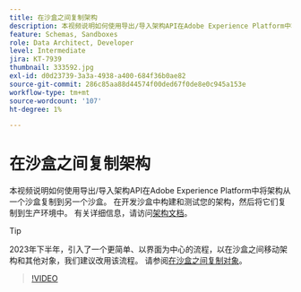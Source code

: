 ```yaml
---
title: 在沙盒之间复制架构
description: 本视频说明如何使用导出/导入架构API在Adobe Experience Platform中将架构从一个沙盒复制到另一个沙盒。
feature: Schemas, Sandboxes
role: Data Architect, Developer
level: Intermediate
jira: KT-7939
thumbnail: 333592.jpg
exl-id: d0d23739-3a3a-4938-a400-684f36b0ae82
source-git-commit: 286c85aa88d44574f00ded67f0de8e0c945a153e
workflow-type: tm+mt
source-wordcount: '107'
ht-degree: 1%

---
```


# 在沙盒之间复制架构

本视频说明如何使用导出/导入架构API在Adobe Experience Platform中将架构从一个沙盒复制到另一个沙盒。 在开发沙盒中构建和测试您的架构，然后将它们复制到生产环境中。 有关详细信息，请访问[架构文档](https://experienceleague.adobe.com/docs/experience-platform/xdm/home.html)。

>[!TIP]
>
>2023年下半年，引入了一个更简单、以界面为中心的流程，以在沙盒之间移动架构和其他对象，我们建议改用该流程。 请参阅[在沙盒之间复制对象](https://experienceleague.adobe.com/docs/platform-learn/tutorials/admin/copy-objects-between-sandboxes.html?lang=zh-Hans)。

>[!VIDEO](https://video.tv.adobe.com/v/333592?learn=on&enablevpops)
